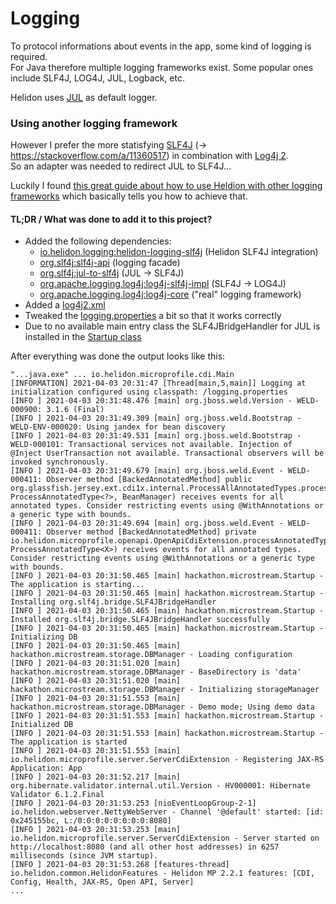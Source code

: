 # Logging
To protocol informations about events in the app, some kind of logging is required.<br>
For Java therefore multiple logging frameworks exist. Some popular ones include SLF4J, LOG4J, JUL, Logback, etc.

Helidon uses [JUL](https://docs.oracle.com/javase/8/docs/api/java/util/logging/package-summary.html) as default logger.

### Using another logging framework
However I prefer the more statisfying [SLF4J](http://www.slf4j.org/) (→ https://stackoverflow.com/a/11360517) in combination with [Log4j 2](https://logging.apache.org/log4j/2.x/).<br>
So an adapter was needed to redirect JUL to SLF4J...

Luckily I found [this great guide about how to use Heldion with other logging frameworks](https://medium.com/helidon/helidon-logging-and-mdc-5de272cf085d) which basically tells you how to achieve that.

#### TL;DR / What was done to add it to this project?
* Added the following dependencies:
  * [io.helidon.logging:helidon-logging-slf4j](https://mvnrepository.com/artifact/io.helidon.logging/helidon-logging-slf4j) (Helidon SLF4J integration)
  * [org.slf4j:slf4j-api](https://mvnrepository.com/artifact/org.slf4j/slf4j-api) (logging facade)
  * [org.slf4j:jul-to-slf4j](https://mvnrepository.com/artifact/org.slf4j/jul-to-slf4j) (JUL → SLF4J)
  * [org.apache.logging.log4j:log4j-slf4j-impl](https://mvnrepository.com/artifact/org.apache.logging.log4j/log4j-slf4j-impl) (SLF4J → LOG4J)
  * [org.apache.logging.log4j:log4j-core](https://mvnrepository.com/artifact/org.apache.logging.log4j/log4j-core) ("real" logging framework)
* Added a [log4j2.xml](../src/main/resources/log4j2.xml)
* Tweaked the [logging.properties](../src/main/resources/logging.properties) a bit so that it works correctly
* Due to no available main entry class the SLF4JBridgeHandler for JUL is installed in the [Startup class](../src/main/java/hackathon/microstream/Startup.java#L26-L30)

After everything was done the output looks like this:
```
"...java.exe" ... io.helidon.microprofile.cdi.Main
[INFORMATION] 2021-04-03 20:31:47 [Thread[main,5,main]] Logging at initialization configured using classpath: /logging.properties 
[INFO ] 2021-04-03 20:31:48.476 [main] org.jboss.weld.Version - WELD-000900: 3.1.6 (Final)
[INFO ] 2021-04-03 20:31:49.309 [main] org.jboss.weld.Bootstrap - WELD-ENV-000020: Using jandex for bean discovery
[INFO ] 2021-04-03 20:31:49.531 [main] org.jboss.weld.Bootstrap - WELD-000101: Transactional services not available. Injection of @Inject UserTransaction not available. Transactional observers will be invoked synchronously.
[INFO ] 2021-04-03 20:31:49.679 [main] org.jboss.weld.Event - WELD-000411: Observer method [BackedAnnotatedMethod] public org.glassfish.jersey.ext.cdi1x.internal.ProcessAllAnnotatedTypes.processAnnotatedType(@Observes ProcessAnnotatedType<?>, BeanManager) receives events for all annotated types. Consider restricting events using @WithAnnotations or a generic type with bounds.
[INFO ] 2021-04-03 20:31:49.694 [main] org.jboss.weld.Event - WELD-000411: Observer method [BackedAnnotatedMethod] private io.helidon.microprofile.openapi.OpenApiCdiExtension.processAnnotatedType(@Observes ProcessAnnotatedType<X>) receives events for all annotated types. Consider restricting events using @WithAnnotations or a generic type with bounds.
[INFO ] 2021-04-03 20:31:50.465 [main] hackathon.microstream.Startup - The application is starting...
[INFO ] 2021-04-03 20:31:50.465 [main] hackathon.microstream.Startup - Installing org.slf4j.bridge.SLF4JBridgeHandler
[INFO ] 2021-04-03 20:31:50.465 [main] hackathon.microstream.Startup - Installed org.slf4j.bridge.SLF4JBridgeHandler successfully
[INFO ] 2021-04-03 20:31:50.465 [main] hackathon.microstream.Startup - Initializing DB
[INFO ] 2021-04-03 20:31:50.465 [main] hackathon.microstream.storage.DBManager - Loading configuration
[INFO ] 2021-04-03 20:31:51.020 [main] hackathon.microstream.storage.DBManager - BaseDirectory is 'data'
[INFO ] 2021-04-03 20:31:51.020 [main] hackathon.microstream.storage.DBManager - Initializing storageManager
[INFO ] 2021-04-03 20:31:51.553 [main] hackathon.microstream.storage.DBManager - Demo mode; Using demo data
[INFO ] 2021-04-03 20:31:51.553 [main] hackathon.microstream.Startup - Initialized DB
[INFO ] 2021-04-03 20:31:51.553 [main] hackathon.microstream.Startup - The application is started
[INFO ] 2021-04-03 20:31:51.553 [main] io.helidon.microprofile.server.ServerCdiExtension - Registering JAX-RS Application: App
[INFO ] 2021-04-03 20:31:52.217 [main] org.hibernate.validator.internal.util.Version - HV000001: Hibernate Validator 6.1.2.Final
[INFO ] 2021-04-03 20:31:53.253 [nioEventLoopGroup-2-1] io.helidon.webserver.NettyWebServer - Channel '@default' started: [id: 0x245155bc, L:/0:0:0:0:0:0:0:0:8080]
[INFO ] 2021-04-03 20:31:53.253 [main] io.helidon.microprofile.server.ServerCdiExtension - Server started on http://localhost:8080 (and all other host addresses) in 6257 milliseconds (since JVM startup).
[INFO ] 2021-04-03 20:31:53.268 [features-thread] io.helidon.common.HelidonFeatures - Helidon MP 2.2.1 features: [CDI, Config, Health, JAX-RS, Open API, Server]
...
```
